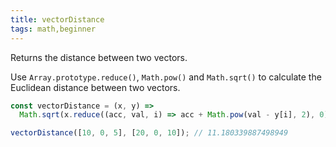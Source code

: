 ```yaml
---
title: vectorDistance
tags: math,beginner
---
```


Returns the distance between two vectors.

Use `Array.prototype.reduce()`, `Math.pow()` and `Math.sqrt()` to calculate the Euclidean distance between two vectors.

```js
const vectorDistance = (x, y) =>
  Math.sqrt(x.reduce((acc, val, i) => acc + Math.pow(val - y[i], 2), 0));
```

```js
vectorDistance([10, 0, 5], [20, 0, 10]); // 11.180339887498949
```
